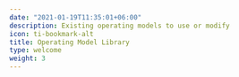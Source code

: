 ```yaml
---
date: "2021-01-19T11:35:01+06:00"
description: Existing operating models to use or modify 
icon: ti-bookmark-alt
title: Operating Model Library
type: welcome
weight: 3
---
```

